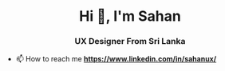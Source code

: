 <h1 align="center">Hi 👋, I'm Sahan</h1>
<h3 align="center">UX Designer From Sri Lanka</h3>

- 📫 How to reach me **https://www.linkedin.com/in/sahanux/**


